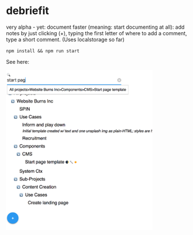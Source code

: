# debriefit

very alpha - yet: document faster (meaning: start documenting at all): add notes by just clicking (+), typing the first letter of where to add a comment, type a short comment. (Uses localstorage so far)

```
npm install && npm run start
```

See here: 

<img src="Bildschirmfoto 2019-07-02%20um%2023.22.27.png" style="width: 400px; "/>
